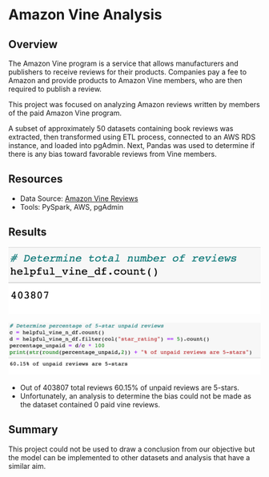 # Amazon Vine Analysis

## Overview

The Amazon Vine program is a service that allows manufacturers and publishers to receive reviews for their products. Companies pay a fee to Amazon and provide products to Amazon Vine members, who are then required to publish a review.

This project was focused on analyzing Amazon reviews written by members of the paid Amazon Vine program. 

A subset of approximately 50 datasets containing book reviews was extracted, then transformed using ETL process, connected to an AWS RDS instance, and loaded into pgAdmin. Next, Pandas was used to determine if there is any bias toward favorable reviews from Vine members.

## Resources
- Data Source: [Amazon Vine Reviews](https://s3.amazonaws.com/amazon-reviews-pds/tsv/index.txt)
- Tools: PySpark, AWS, pgAdmin

## Results

![Total Reviews](https://github.com/MariaGarzon/Amazon_Vine_Analysis/blob/ce87d625528ec6fce8ad289958470440676ed889/Images/Total_Reviews.png)

![Percent unpaid](https://github.com/MariaGarzon/Amazon_Vine_Analysis/blob/ce87d625528ec6fce8ad289958470440676ed889/Images/Percentage_Unpaid.png)

- Out of 403807 total reviews 60.15% of unpaid reviews are 5-stars. 
- Unfortunately, an analysis to determine the bias could not be made as the dataset contained 0 paid vine reviews. 

## Summary 
 
This project could not be used to draw a conclusion from our objective but the model can be implemented to other datasets and analysis that have a similar aim. 
